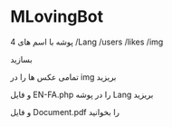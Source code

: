# MLovingBot

4 پوشه با اسم های
/Lang
/users
/likes
/img

بسازید

تمامی عکس ها را در img بریزید

و فایل EN-FA.php را در پوشه Lang بریزید

و فایل Document.pdf را بخوانید
